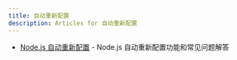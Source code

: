 ```yaml
---
title: 自动重新配置
description: Articles for 自动重新配置
---
```


* [Node.js 自动重新配置](/frameworks/nodejs/nodeAutoReconfig.html) - Node.js 自动重新配置功能和常见问题解答
